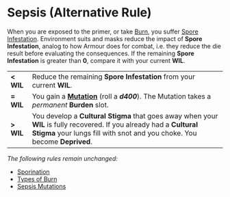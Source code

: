 # Sepsis (Alternative Rule)

When you are exposed to the primer, or take [Burn](https://degenesis.com/world/stories/apocalyptics/burn-baby-burn), you suffer [Spore Infestation](https://degenesis.com/world/stories/pollen/sepsis).
Environment suits and masks reduce the impact of **Spore Infestation**, analog to how Armour does for combat,
i.e. they reduce the die result before evaluating the consequences.
If the remaining **Spore Infestation** is greater than **0**, compare it with your current **WIL**.

|           |                                                                                                                                                                                                   |
| --------- | ------------------------------------------------------------------------------------------------------------------------------------------------------------------------------------------------- |
| **< WIL** | Reduce the remaining **Spore Infestation** from your current **WIL**.                                                                                                                             |
| **= WIL** | You gain a **[Mutation](../#sepsis-mutations)** (roll a ***d400***). The Mutation takes a *permanent* **Burden** slot.                                                                            |
| **> WIL** | You develop a **Cultural Stigma** that goes away when your **WIL** is fully recovered. If you already had a **Cultural Stigma** your lungs fill with snot and you choke. You become **Deprived**. |

*The following rules remain unchanged:*

- [Sporination](../#sporination)
- [Types of Burn](../#types-of-burn)
- [Sepsis Mutations](../#sepsis-mutations)
